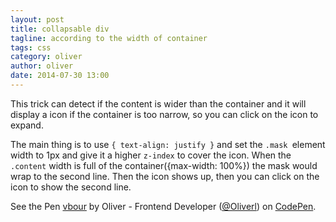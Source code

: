 ```yaml
---
layout: post
title: collapsable div
tagline: according to the width of container
tags: css
category: oliver
author: oliver
date: 2014-07-30 13:00
---
```

This trick can detect if the content is wider than the container and it will display a icon if the container is too narrow, so you can click on the icon to expand.

The main thing is to use `{ text-align: justify }` and set the `.mask `element width to 1px and give it a higher `z-index` to cover the icon. When the `.content` width is full of the container({max-width: 100%}) the mask would wrap to the second line. Then the icon shows up, then you can click on the icon to show the second line.

<p data-height="235" data-theme-id="0" data-slug-hash="vbour" data-default-tab="result" class='codepen'>See the Pen <a href='http://codepen.io/Oliverl/pen/vbour/'>vbour</a> by Oliver - Frontend Developer (<a href='http://codepen.io/Oliverl'>@Oliverl</a>) on <a href='http://codepen.io'>CodePen</a>.</p>
<script async src="//codepen.io/assets/embed/ei.js"></script>
